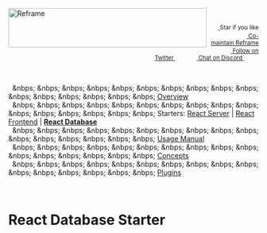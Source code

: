 <!---






    WARNING, READ THIS.
    This is a computed file. Do not edit.
    Edit `/docs/react-database-starter.template.md` instead.












    WARNING, READ THIS.
    This is a computed file. Do not edit.
    Edit `/docs/react-database-starter.template.md` instead.












    WARNING, READ THIS.
    This is a computed file. Do not edit.
    Edit `/docs/react-database-starter.template.md` instead.












    WARNING, READ THIS.
    This is a computed file. Do not edit.
    Edit `/docs/react-database-starter.template.md` instead.












    WARNING, READ THIS.
    This is a computed file. Do not edit.
    Edit `/docs/react-database-starter.template.md` instead.






-->
<a href="https://github.com/reframejs/reframe">
    <img align="left" src="https://github.com/reframejs/reframe/raw/master/docs/images/logo-with-title.min.svg?sanitize=true" width=399 height=79 style="max-width:100%;" alt="Reframe"/>
</a>
<br/>
<p align="right">
    <sup>
        <a href="#">
            <img
              src="https://github.com/reframejs/reframe/raw/master/docs/images/star.svg?sanitize=true"
              width="16"
              height="12"
            >
        </a>
        Star if you like
        &nbsp;&nbsp;&nbsp;&nbsp;
        &nbsp;&nbsp;&nbsp;&nbsp;
        &nbsp;&nbsp;
        <a href="https://github.com/reframejs/reframe/blob/master/docs/contributing.md">
            <img
              src="https://github.com/reframejs/reframe/raw/master/docs/images/biceps.min.svg?sanitize=true"
              width="16"
              height="14"
            >
            Co-maintain Reframe
        </a>
    </sup>
    <br/>
    <sup>
        <a href="https://twitter.com/reframejs">
            <img
              src="https://github.com/reframejs/reframe/raw/master/docs/images/twitter-logo.svg?sanitize=true"
              width="15"
              height="13"
            >
            Follow on Twitter
        </a>
        &nbsp;&nbsp;&nbsp;&nbsp;&nbsp;
        &nbsp;&nbsp;
        <a href="https://discord.gg/kqXf65G">
            <img
              src="https://github.com/reframejs/reframe/raw/master/docs/images/chat.svg?sanitize=true"
              width="14"
              height="10"
            >
            Chat on Discord
        </a>
        &nbsp;&nbsp;&nbsp;&nbsp;
        &nbsp;&nbsp;&nbsp;&nbsp;
    </sup>
</p>
<br/>

&nbsp; &nbps; &nbps; &nbps; &nbps; &nbps; &nbps; &nbps; &nbps; &nbps; &nbps; &nbps; &nbps; &nbps; &nbps; &nbps; &nbps; [Overview](/../../)<br/>
&nbsp; &nbps; &nbps; &nbps; &nbps; &nbps; &nbps; &nbps; &nbps; &nbps; &nbps; &nbps; &nbps; &nbps; &nbps; &nbps; &nbps; Starters: [React Server](/docs/react-server-starter.md) | [React Frontend](/docs/react-frontend-starter.md) | [**React Database**](/docs/react-database-starter.md)<br/>
&nbsp; &nbps; &nbps; &nbps; &nbps; &nbps; &nbps; &nbps; &nbps; &nbps; &nbps; &nbps; &nbps; &nbps; &nbps; &nbps; &nbps; [Usage Manual](/docs/usage-manual.md)<br/>
&nbsp; &nbps; &nbps; &nbps; &nbps; &nbps; &nbps; &nbps; &nbps; &nbps; &nbps; &nbps; &nbps; &nbps; &nbps; &nbps; &nbps; [Concepts](/docs/concepts.md)<br/>
&nbsp; &nbps; &nbps; &nbps; &nbps; &nbps; &nbps; &nbps; &nbps; &nbps; &nbps; &nbps; &nbps; &nbps; &nbps; &nbps; &nbps; [Plugins](/docs/plugins.md)

<br/>

# React Database Starter



<!---






    WARNING, READ THIS.
    This is a computed file. Do not edit.
    Edit `/docs/react-database-starter.template.md` instead.












    WARNING, READ THIS.
    This is a computed file. Do not edit.
    Edit `/docs/react-database-starter.template.md` instead.












    WARNING, READ THIS.
    This is a computed file. Do not edit.
    Edit `/docs/react-database-starter.template.md` instead.












    WARNING, READ THIS.
    This is a computed file. Do not edit.
    Edit `/docs/react-database-starter.template.md` instead.












    WARNING, READ THIS.
    This is a computed file. Do not edit.
    Edit `/docs/react-database-starter.template.md` instead.






-->
